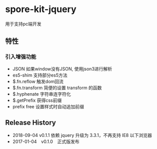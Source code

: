 # spore-kit-jquery

用于支持pc端开发

## 特性

### 引入增强功能

- JSON 如果window没有JSON, 使用json3进行解析
- es5-shim 支持部分es5方法
- $.fn.reflow 触发dom回流
- $.fn.transform 简便的设置 transform 的函数
- $.hyphenate 字符串连字符化
- $.getPrefix 获得css前缀
- prefix free 设置样式时自动追加前缀

## Release History

- 2018-09-04 v0.1.1 依赖 jquery 升级为 3.3.1，不再支持 IE8 以下浏览器
- 2017-01-04 v0.1.0 正式版发布
